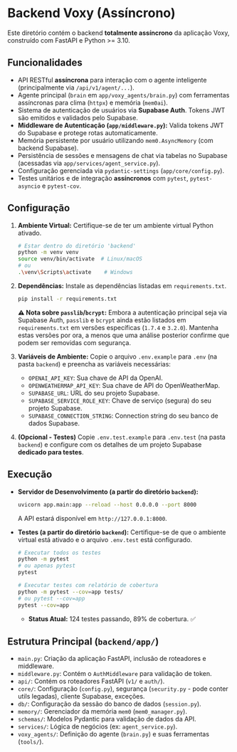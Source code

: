 # Backend Voxy (Assíncrono)

Este diretório contém o backend **totalmente assíncrono** da aplicação Voxy, construído com FastAPI e Python >= 3.10.

## Funcionalidades

*   API RESTful **assíncrona** para interação com o agente inteligente (principalmente via `/api/v1/agent/...`).
*   Agente principal (`brain` em `app/voxy_agents/brain.py`) com ferramentas assíncronas para clima (`httpx`) e memória (`mem0ai`).
*   Sistema de autenticação de usuários via **Supabase Auth**. Tokens JWT são emitidos e validados pelo Supabase.
*   **Middleware de Autenticação (`app/middleware.py`):** Valida tokens JWT do Supabase e protege rotas automaticamente.
*   Memória persistente por usuário utilizando `mem0.AsyncMemory` (com backend Supabase).
*   Persistência de sessões e mensagens de chat via tabelas no Supabase (acessadas via `app/services/agent_service.py`).
*   Configuração gerenciada via `pydantic-settings` (`app/core/config.py`).
*   Testes unitários e de integração **assíncronos** com `pytest`, `pytest-asyncio` e `pytest-cov`.

## Configuração

1.  **Ambiente Virtual:** Certifique-se de ter um ambiente virtual Python ativado.
    ```bash
    # Estar dentro do diretório 'backend'
    python -m venv venv
    source venv/bin/activate  # Linux/macOS
    # ou
    .\venv\Scripts\activate    # Windows
    ```
2.  **Dependências:** Instale as dependências listadas em `requirements.txt`.
    ```bash
    pip install -r requirements.txt
    ```
    **⚠️ Nota sobre `passlib`/`bcrypt`:** Embora a autenticação principal seja via Supabase Auth, `passlib` e `bcrypt` ainda estão listados em `requirements.txt` em versões específicas (`1.7.4` e `3.2.0`). Mantenha estas versões por ora, a menos que uma análise posterior confirme que podem ser removidas com segurança.

3.  **Variáveis de Ambiente:** Copie o arquivo `.env.example` para `.env` (na pasta `backend`) e preencha as variáveis necessárias:
    *   `OPENAI_API_KEY`: Sua chave de API da OpenAI.
    *   `OPENWEATHERMAP_API_KEY`: Sua chave de API do OpenWeatherMap.
    *   `SUPABASE_URL`: URL do seu projeto Supabase.
    *   `SUPABASE_SERVICE_ROLE_KEY`: Chave de serviço (segura) do seu projeto Supabase.
    *   `SUPABASE_CONNECTION_STRING`: Connection string do seu banco de dados Supabase.

4.  **(Opcional - Testes)** Copie `.env.test.example` para `.env.test` (na pasta `backend`) e configure com os detalhes de um projeto Supabase **dedicado para testes**.

## Execução

*   **Servidor de Desenvolvimento (a partir do diretório `backend`):**
    ```bash
    uvicorn app.main:app --reload --host 0.0.0.0 --port 8000
    ```
    A API estará disponível em `http://127.0.0.1:8000`.

*   **Testes (a partir do diretório `backend`):**
    Certifique-se de que o ambiente virtual está ativado e o arquivo `.env.test` está configurado.
    ```bash
    # Executar todos os testes
    python -m pytest
    # ou apenas pytest
    pytest

    # Executar testes com relatório de cobertura
    python -m pytest --cov=app tests/
    # ou pytest --cov=app
    pytest --cov=app
    ```
    *   **Status Atual:** 124 testes passando, 89% de cobertura. ✅

## Estrutura Principal (`backend/app/`)

*   `main.py`: Criação da aplicação FastAPI, inclusão de roteadores e middleware.
*   `middleware.py`: Contém o `AuthMiddleware` para validação de token.
*   `api/`: Contém os roteadores FastAPI (`v1/` e `auth/`).
*   `core/`: Configuração (`config.py`), segurança (`security.py` - pode conter utils legadas), cliente Supabase, exceções.
*   `db/`: Configuração da sessão do banco de dados (`session.py`).
*   `memory/`: Gerenciador da memória `mem0` (`mem0_manager.py`).
*   `schemas/`: Modelos Pydantic para validação de dados da API.
*   `services/`: Lógica de negócios (ex: `agent_service.py`).
*   `voxy_agents/`: Definição do agente (`brain.py`) e suas ferramentas (`tools/`).
